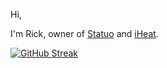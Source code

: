Hi, 

I'm Rick, owner of <a href="https://statuo.co.uk">Statuo</a> and <a href="https://iheat.co.uk">iHeat</a>.

[![GitHub Streak](https://streak-stats.demolab.com/?user=DenverCoder1)](https://git.io/streak-stats)
